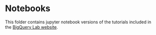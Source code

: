 # Notebooks

This folder contains jupyter notebook versions of the tutorials included in the [BigQuery Lab website](https://bigquery-lab.dimensions.ai/tutorials/). 

